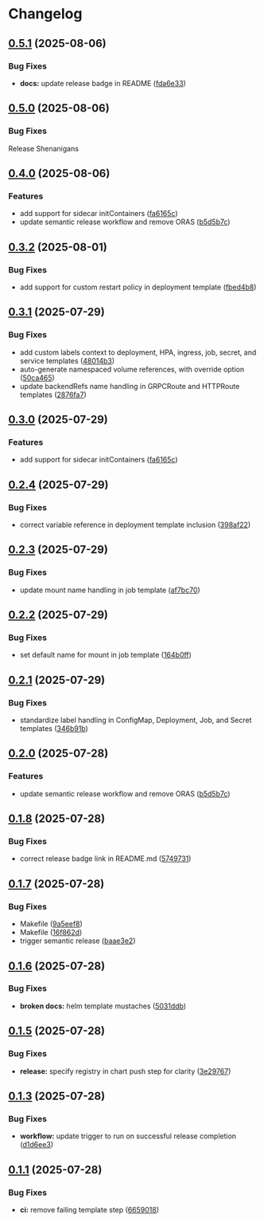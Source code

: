 # Changelog

## [0.5.1](https://github.com/michaelw/common.itsumi/compare/common.itsumi-v0.5.0...common.itsumi-v0.5.1) (2025-08-06)


### Bug Fixes

* **docs:** update release badge in README ([fda6e33](https://github.com/michaelw/common.itsumi/commit/fda6e3318540e26af3c17d96b657a04123841cda))

## [0.5.0](https://github.com/michaelw/common.itsumi/compare/common.itsumi-v0.4.3...common.itsumi-v0.5.0) (2025-08-06)

### Bug Fixes

Release Shenanigans

## [0.4.0](https://github.com/michaelw/common.itsumi/compare/common.itsumi-v0.3.3...common.itsumi-v0.4.0) (2025-08-06)

### Features

* add support for sidecar initContainers ([fa6165c](https://github.com/michaelw/common.itsumi/commit/fa6165c5f971ec48a3e00684f8143fe6b41af99f))
* update semantic release workflow and remove ORAS ([b5d5b7c](https://github.com/michaelw/common.itsumi/commit/b5d5b7ce6b6cbe606ecadee0a9f36a3057c7cd20))


## [0.3.2](https://github.com/michaelw/common.itsumi/compare/v0.3.1...v0.3.2) (2025-08-01)


### Bug Fixes

* add support for custom restart policy in deployment template ([fbed4b8](https://github.com/michaelw/common.itsumi/commit/fbed4b80ed0077a69e485ce92eae5daec3a5563c))

## [0.3.1](https://github.com/michaelw/common.itsumi/compare/v0.3.0...v0.3.1) (2025-07-29)


### Bug Fixes

* add custom labels context to deployment, HPA, ingress, job, secret, and service templates ([48014b3](https://github.com/michaelw/common.itsumi/commit/48014b3f53877d5a689c5dc8cbf04d1a88bcd6ad))
* auto-generate namespaced volume references, with override option ([50ca465](https://github.com/michaelw/common.itsumi/commit/50ca4658e8462623d97d0f672589e4927e193975))
* update backendRefs name handling in GRPCRoute and HTTPRoute templates ([2876fa7](https://github.com/michaelw/common.itsumi/commit/2876fa7019ec926bd827ec14469f18bbb332f126))

## [0.3.0](https://github.com/michaelw/common.itsumi/compare/v0.2.4...v0.3.0) (2025-07-29)


### Features

* add support for sidecar initContainers ([fa6165c](https://github.com/michaelw/common.itsumi/commit/fa6165c5f971ec48a3e00684f8143fe6b41af99f))

## [0.2.4](https://github.com/michaelw/common.itsumi/compare/v0.2.3...v0.2.4) (2025-07-29)


### Bug Fixes

* correct variable reference in deployment template inclusion ([398af22](https://github.com/michaelw/common.itsumi/commit/398af2273089b48b1024e952ec1b282cd3daf177))

## [0.2.3](https://github.com/michaelw/common.itsumi/compare/v0.2.2...v0.2.3) (2025-07-29)


### Bug Fixes

* update mount name handling in job template ([af7bc70](https://github.com/michaelw/common.itsumi/commit/af7bc7090ea5cbdaccd258851ab1bb69aa1e8b5c))

## [0.2.2](https://github.com/michaelw/common.itsumi/compare/v0.2.1...v0.2.2) (2025-07-29)


### Bug Fixes

* set default name for mount in job template ([164b0ff](https://github.com/michaelw/common.itsumi/commit/164b0ff7c2e339e7ef6928ccda32d27ea8c14055))

## [0.2.1](https://github.com/michaelw/common.itsumi/compare/v0.2.0...v0.2.1) (2025-07-29)


### Bug Fixes

* standardize label handling in ConfigMap, Deployment, Job, and Secret templates ([346b91b](https://github.com/michaelw/common.itsumi/commit/346b91bc9e4906935ee2dc4f69cb3983abd1df45))

## [0.2.0](https://github.com/michaelw/common.itsumi/compare/v0.1.8...v0.2.0) (2025-07-28)


### Features

* update semantic release workflow and remove ORAS ([b5d5b7c](https://github.com/michaelw/common.itsumi/commit/b5d5b7ce6b6cbe606ecadee0a9f36a3057c7cd20))

## [0.1.8](https://github.com/michaelw/common.itsumi/compare/v0.1.7...v0.1.8) (2025-07-28)


### Bug Fixes

* correct release badge link in README.md ([5749731](https://github.com/michaelw/common.itsumi/commit/57497314c5f2d5b30045e271204b8bd972d8a99f))

## [0.1.7](https://github.com/michaelw/common.itsumi/compare/v0.1.6...v0.1.7) (2025-07-28)


### Bug Fixes

* Makefile ([9a5eef8](https://github.com/michaelw/common.itsumi/commit/9a5eef8dd77324d99a84817d3c0a6f00ec9c73e8))
* Makefile ([16f862d](https://github.com/michaelw/common.itsumi/commit/16f862dae9591af7f2b00bfbcc22a13de20fd285))
* trigger semantic release ([baae3e2](https://github.com/michaelw/common.itsumi/commit/baae3e2cfc8a6e419c87e0178efd14befe6227e9))

## [0.1.6](https://github.com/michaelw/common.itsumi/compare/v0.1.5...v0.1.6) (2025-07-28)


### Bug Fixes

* **broken docs:** helm template mustaches ([5031ddb](https://github.com/michaelw/common.itsumi/commit/5031ddb68cf4685b753069cb8be713e2b97bb3f1))

## [0.1.5](https://github.com/michaelw/common.itsumi/compare/v0.1.4...v0.1.5) (2025-07-28)


### Bug Fixes

* **release:** specify registry in chart push step for clarity ([3e29767](https://github.com/michaelw/common.itsumi/commit/3e29767e28f800f1f1eb7f444e2b717833e3da16))

## [0.1.3](https://github.com/michaelw/common.itsumi/compare/v0.1.2...v0.1.3) (2025-07-28)


### Bug Fixes

* **workflow:** update trigger to run on successful release completion ([d1d6ee3](https://github.com/michaelw/common.itsumi/commit/d1d6ee30e6914fda04a0f0a0ceb5663a7471770b))

## [0.1.1](https://github.com/michaelw/common.itsumi/compare/v0.1.0...v0.1.1) (2025-07-28)


### Bug Fixes

* **ci:** remove failing template step ([6659018](https://github.com/michaelw/common.itsumi/commit/66590189655d971019281422d58e27f3a91e70ad))
